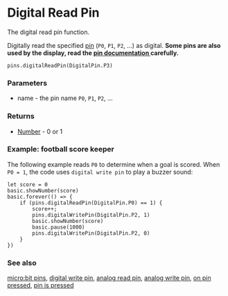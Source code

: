 # Digital Read Pin

The digital read pin function.

Digitally read the specified [pin](/device/pins) (``P0``, ``P1``, ``P2``, ...) as digital. **Some pins are also used by the display, read the [pin documentation ](/device/pins) carefully.**

```sig
pins.digitalReadPin(DigitalPin.P3)
```

### Parameters

* name - the pin name ``P0``, ``P1``, ``P2``, ...

### Returns

* [Number](/reference/types/number) - 0 or 1

### Example: football score keeper

The following example reads `P0` to determine when a goal is scored. When `P0 = 1`, the code uses `digital write pin` to play a buzzer sound:

```blocks
let score = 0
basic.showNumber(score)
basic.forever(() => {
    if (pins.digitalReadPin(DigitalPin.P0) == 1) {
        score++;
        pins.digitalWritePin(DigitalPin.P2, 1)
        basic.showNumber(score)
        basic.pause(1000)
        pins.digitalWritePin(DigitalPin.P2, 0)
    }
})
```

### See also

[micro:bit pins](/device/pins), [digital write pin](/reference/pins/digital-write-pin), [analog read pin](/reference/pins/analog-read-pin), [analog write pin](/reference/pins/analog-write-pin), [on pin pressed](/reference/input/on-pin-pressed), [pin is pressed](/reference/input/pin-is-pressed)

